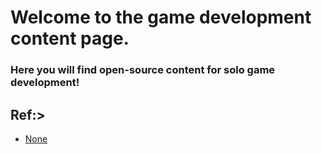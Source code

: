 # Welcome to the game development content page.
### Here you will find open-source content for solo game development!

## Ref:>
- [None](https://github.com/F8wwa)
